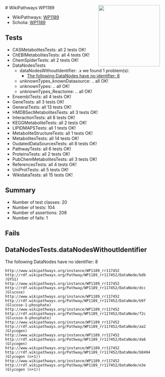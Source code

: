 <img style="float: right; width: 200px" src="https://upload.wikimedia.org/wikipedia/commons/thumb/8/83/Wplogo_with_text_500.png/640px-Wplogo_with_text_500.png" />
# WikiPathways WP1189

* WikiPathways: [WP1189](https://wikipathways.org/pathways/WP1189)
* Scholia: [WP1189](https://scholia.toolforge.org/wikipathways/WP1189)
## Tests
* CASMetabolitesTests: all 2 tests OK!
* ChEBIMetabolitesTests: all 4 tests OK!
* ChemSpiderTests: all 2 tests OK!
* DataNodesTests
    * dataNodesWithoutIdentifier: .x we found 1 problem(s):
        * [The following DataNodes have no identifier: 8](#d2d32fa7)
    * unknownTypes_knownDatasource: .. all OK!
    * unknownTypes: .. all OK!
    * unknownTypes_Reactome: .. all OK!
* EnsemblTests: all 4 tests OK!
* GeneTests: all 3 tests OK!
* GeneralTests: all 13 tests OK!
* HMDBSecMetabolitesTests: all 3 tests OK!
* InteractionTests: all 8 tests OK!
* KEGGMetaboliteTests: all 2 tests OK!
* LIPIDMAPSTests: all 1 tests OK!
* MetaboliteStructureTests: all 1 tests OK!
* MetabolitesTests: all 14 tests OK!
* OudatedDataSourcesTests: all 8 tests OK!
* PathwayTests: all 6 tests OK!
* ProteinsTests: all 2 tests OK!
* PubChemMetabolitesTests: all 3 tests OK!
* ReferencesTests: all 4 tests OK!
* UniProtTests: all 5 tests OK!
* WikidataTests: all 15 tests OK!


## Summary

* Number of test classes: 20
* Number of tests: 104
* Number of assertions: 208
* Number of fails: 1

## Fails

<a name="d2d32fa7" />

## DataNodesTests.dataNodesWithoutIdentifier

The following DataNodes have no identifier: 8
```
http://www.wikipathways.org/instance/WP1189_rr117452 http://rdf.wikipathways.org/Pathway/WP1189_rr117452/DataNode/bdb (GYS1)
http://www.wikipathways.org/instance/WP1189_rr117452 http://rdf.wikipathways.org/Pathway/WP1189_rr117452/DataNode/dcc (Glucose)
http://www.wikipathways.org/instance/WP1189_rr117452 http://rdf.wikipathways.org/Pathway/WP1189_rr117452/DataNode/b9f (Glucose-1-phosphate)
http://www.wikipathways.org/instance/WP1189_rr117452 http://rdf.wikipathways.org/Pathway/WP1189_rr117452/DataNode/f2c (Glucose-6-phosphate)
http://www.wikipathways.org/instance/WP1189_rr117452 http://rdf.wikipathways.org/Pathway/WP1189_rr117452/DataNode/aa2 (Glycogen)
http://www.wikipathways.org/instance/WP1189_rr117452 http://rdf.wikipathways.org/Pathway/WP1189_rr117452/DataNode/da6 (Glycogen)
http://www.wikipathways.org/instance/WP1189_rr117452 http://rdf.wikipathways.org/Pathway/WP1189_rr117452/DataNode/b8494 (Glycogen (n+1))
http://www.wikipathways.org/instance/WP1189_rr117452 http://rdf.wikipathways.org/Pathway/WP1189_rr117452/DataNode/e3e (Glycogen (n+1))
```

